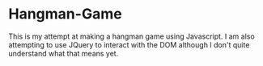 # Hangman-Game

This is my attempt at making a hangman game using Javascript.  I am also attempting to use JQuery to interact with the DOM although I don't quite understand what that means yet.